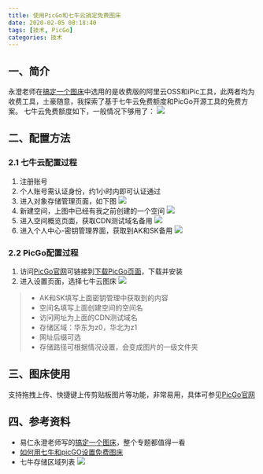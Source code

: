 ```yaml
---
title: 使用PicGo和七牛云搞定免费图床
date: 2020-02-05 08:18:40
tags: [技术, PicGo]
categories: 技术
---
```


## 一、简介
永澄老师在[搞定一个图床](http://kt.runwith.cc/yryc/4-recommendation/picstore)中选用的是收费版的阿里云OSS和iPic工具，此两者均为收费工具，土豪随意，我探索了基于七牛云免费额度和PicGo开源工具的免费方案。
七牛云免费额度如下，一般情况下够用了：
![](http://image.onlyfew.cn/bitcron/20200205140329.png)

<!-- more -->

## 二、配置方法
### 2.1 七牛云配置过程
1. 注册账号
2. 个人账号需认证身份，约1小时内即可认证通过
3. 进入对象存储管理页面，如下图
    ![](http://image.onlyfew.cn/bitcron/20200205140630.png)
1. 新建空间，上图中已经有我之前创建的一个空间
    ![](http://image.onlyfew.cn/bitcron/20200205141117.png)
1. 进入空间概览页面，获取CDN测试域名备用
    ![](http://image.onlyfew.cn/bitcron/20200205143107.png)
3. 进入个人中心-密钥管理界面，获取到AK和SK备用
    ![](http://image.onlyfew.cn/bitcron/20200205142757.png)

### 2.2 PicGo配置过程
1. 访问[PicGo官网](https://molunerfinn.com/PicGo/)可链接到[下载PicGo页面](https://github.com/Molunerfinn/picgo/releases)，下载并安装
2. 进入设置页面，选择七牛云图床
![](http://image.onlyfew.cn/bitcron/20200205143350.png)
>  - AK和SK填写上面密钥管理中获取到的内容
>  - 空间名填写上面创建空间的空间名
>  - 访问网址为上面的CDN测试域名
>  - 存储区域：华东为z0，华北为z1
>  - 网址后缀可选
>  - 存储路径可根据情况设置，会变成图片的一级文件夹

## 三、图床使用
支持拖拽上传、快捷键上传剪贴板图片等功能，非常易用，具体可参见[PicGo官网](https://molunerfinn.com/PicGo/)

## 四、参考资料
- 易仁永澄老师写的[搞定一个图床](http://kt.runwith.cc/yryc/4-recommendation/picstore)，整个专题都值得一看
- [如何用七牛和picGO设置免费图床](https://www.jianshu.com/p/0997d0d15e55)
- 七牛存储区域列表
    ![](http://image.onlyfew.cn/bitcron/20200205144615.png)
